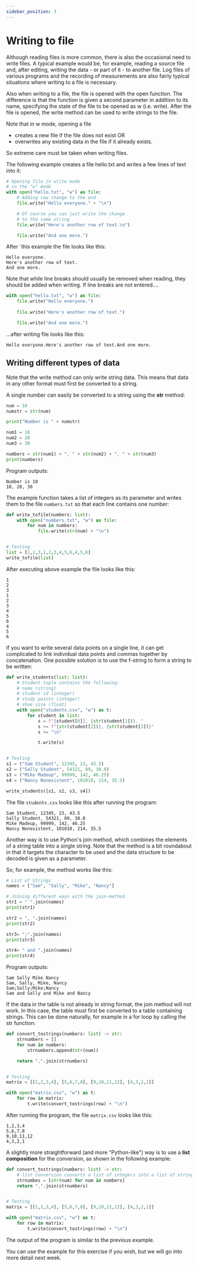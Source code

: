 ```yaml
---
sidebar_position: 3
---
```


# Writing to file

Although reading files is more common, there is also the occasional need to write files. A typical example would be, for example, reading a source file and, after editing, writing the data - or part of it - to another file. Log files of various programs and the recording of measurements are also fairly typical situations where writing to a file is necessary.

Also when writing to a file, the file is opened with the open function. The difference is that the function is given a second parameter in addition to its name, specifying the state of the file to be opened as w (i.e. write). After the file is opened, the write method can be used to write strings to the file.

Note that in w mode, opening a file

- creates a new file if the file does not exist OR
- overwrites any existing data in the file if it already exists.

So extreme care must be taken when writing files.

The following example creates a file hello.txt and writes a few lines of text into it:

```python 
# Opening file in write mode
# in the "w" mode
with open("hello.txt", "w") as file:
    # Adding row change to the end
    file.write("Hello everyone." + "\n")

    # Of course you can just write the change
    # to the same string
    file.write("Here's another row of text.\n")

    file.write("And one more.")
 ```

After ´this example the file looks like this:

```
Hello everyone.
Here's another row of text.
And one more.
 ```

Note that while line breaks should usually be removed when reading, they should be added when writing. If line breaks are not entered....

```python 
with open("hello.txt", "w") as file:
    file.write("Hello everyone.")
    
    file.write("Here's another row of text.")

    file.write("And one more.")
 ```

...after writing file looks like this:

```
Hello everyone.Here's another row of text.And one more.
 ```

## Writing different types of data

Note that the write method can only write string data. This means that data in any other format must first be converted to a string.

A single number can easily be converted to a string using the **str** method:

```python 
num = 10
numstr = str(num)

print("Number is " + numstr)

num1 = 10
num2 = 20
num3 = 30

numbers = str(num1) + ", " + str(num2) + ", " + str(num3)
print(numbers)
 ```

Program outputs:
```
Number is 10
10, 20, 30
 ```

The example function takes a list of integers as its parameter and writes them to the file `numbers.txt` so that each line contains one number:

```python 
def write_tofile(numbers: list):
    with open("numbers.txt", "w") as file:
        for num in numbers:
            file.write(str(num) + "\n")


# Testing
list = [1,2,3,1,2,3,4,5,6,4,5,6]
write_tofile(list)
 ```

After executing above example the file looks like this:

```
1
2
3
1
2
3
4
5
6
4
5
6
 ```

If you want to write several data points on a single line, it can get complicated to link individual data points and commas together by concatenation. One possible solution is to use the f-string to form a string to be written:

```python 
def write_students(list: list):
    # Student tuple contains the following:
    # name (string)
    # student id (integer)
    # study points (integer)
    # shoe size (float)
    with open("students.csv", "w") as t:
        for student in list:
            s = f"{student[0]}, {str(student[1])}, "
            s += f"{str(student[2])}, {str(student[3])}"
            s += "\n"

            t.write(s)


# Testing
s1 = ("Sam Student", 12345, 23, 43.5)
s2 = ("Sally Student", 54321, 89, 38.0)
s3 = ("Mike Madeup", 99999, 142, 46.25)
s4 = ("Nancy Nonexistent", 101010, 214, 35.5)

write_students([s1, s2, s3, s4])
 ```

The file `students.csv` looks like this after running the program:

```
Sam Student, 12345, 23, 43.5
Sally Student, 54321, 89, 38.0
Mike Madeup, 99999, 142, 46.25
Nancy Nonexistent, 101010, 214, 35.5
 ```

Another way is to use Python's join method, which combines the elements of a string table into a single string. Note that the method is a bit roundabout in that it targets the character to be used and the data structure to be decoded is given as a parameter.

So, for example, the method works like this:

```python 
# List of Strings
names = ["Sam", "Sally", "Mike", "Nancy"]

# Joining different ways with the join-method
str1 = " ".join(names)
print(str1)

str2 = ", ".join(names)
print(str2)

str3= ";".join(names)
print(str3)

str4= " and ".join(names)
print(str4)
 ```

Program outputs:

``` 
Sam Sally Mike Nancy
Sam, Sally, Mike, Nancy
Sam;Sally;Mike;Nancy
Sam and Sally and Mike and Nancy
 ```

If the data in the table is not already in string format, the join method will not work. In this case, the table must first be converted to a table containing strings. This can be done naturally, for example in a for loop by calling the str function:

```python 
def convert_tostrings(numbers: list) -> str:
    strnumbers = []
    for num in numbers:
        strnumbers.append(str(num))

    return ",".join(strnumbers)


# Testing
matrix = [[1,2,3,4], [5,6,7,8], [9,10,11,12], [4,3,2,1]]

with open("matrix.csv", "w") as t:
    for row in matrix:
        t.write(convert_tostrings(row) + "\n")
 ```

After running the program, the file `matrix.csv` looks like this:
```
1,2,3,4
5,6,7,8
9,10,11,12
4,3,2,1
 ```

A slightly more straightforward (and more "Python-like") way is to use a **list composition** for the conversion, as shown in the following example:

```python 
def convert_tostrings(numbers: list) -> str:
    # list conversion converts a list of integers into a list of strings
    strnumbes = [str(num) for num in numbers]
    return ",".join(strnumbers)


# Testing
matrix = [[1,2,3,4], [5,6,7,8], [9,10,11,12], [4,3,2,1]]

with open("matrix.csv", "w") as t:
    for row in matrix:
        t.write(convert_tostrings(row) + "\n")
 ```
The output of the program is similar to the previous example.

You can use the example for this exercise if you wish, but we will go into more detail next week.
